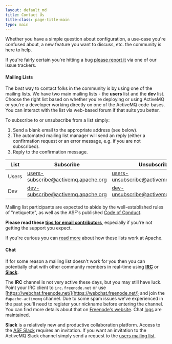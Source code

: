 ```yaml
---
layout: default_md
title: Contact Us
title-class: page-title-main
type: main
---
```

Whether you have a simple question about configuration, a use-case you're confused about, a new feature you want to discuss, etc. the community is here to help.

If you're fairly certain you're hitting a bug [please report it](issues) via one of our issue trackers.

#### Mailing Lists

The *best* way to contact folks in the community is by using one of the mailing lists. We have two main mailing lists - the **users** list and the **dev** list. Choose the right list based on whether you're deploying or using ActiveMQ or you're a developer working directly on one of the ActiveMQ code-bases. You can interact with the list via web-based forum if that suits you better.

To subscribe to or unsubscribe from a list simply:

 1. Send a blank email to the appropriate address (see below).
 1. The automated mailing list manager will send an reply (either a confirmation request or an error message, e.g. if you are not subscribed).
 1. Reply to the confirmation message.

<a class="anchor" name="mailing"></a>

|List|Subscribe|Unsubscribe|Archives|Forum|
|---|---|---|---|---|
|Users|[users-subscribe@activemq.apache.org](mailto:users-subscribe@activemq.apache.org)|[users-unsubscribe@activemq.apache.org](mailto:users-unsubscribe@activemq.apache.org)|[Apache](http://mail-archives.apache.org/mod_mbox/activemq-users/), [Markmail](http://activemq.markmail.org/search/list:org.apache.activemq.users)|[Nabble](http://activemq.2283324.n4.nabble.com/ActiveMQ-User-f2341805.html)|
|Dev|[dev-subscribe@activemq.apache.org](mailto:dev-subscribe@activemq.apache.org)|[dev-unsubscribe@activemq.apache.org](mailto:dev-unsubscribe@activemq.apache.org)|[Apache](http://mail-archives.apache.org/mod_mbox/activemq-dev/), [Markmail](http://activemq.markmail.org/search/list:org.apache.activemq.dev)|[Nabble](http://activemq.2283324.n4.nabble.com/ActiveMQ-Dev-f2368404.html)|

Mailing list participants are expected to abide by the well-established rules of "netiquette", as well as the ASF's published [Code of Conduct](https://www.apache.org/foundation/policies/conduct.html).

**Please read these [tips for email contributors](https://apache.org/dev/contrib-email-tips.html)**, especially if you're not getting the support you expect. 

If you're curious you can [read more](https://apache.org/foundation/mailinglists.html) about how these lists work at Apache.


#### Chat

If for some reason a mailing list doesn't work for you then you can potentially chat with other community members in real-time using **[IRC](https://en.wikipedia.org/wiki/Internet_Relay_Chat)** or **[Slack](https://slack.com/)**. 

The **IRC** channel is not very active these days, but you may still have luck. Point your IRC client to `irc.freenode.net` or use [https://webchat.freenode.net/](https://webchat.freenode.net/) and join the `#apache-activemq` channel. Due to some spam issues we've experienced in the past you'll need to register your nickname before entering the channel. You can find more details about that on [Freenode's website](https://freenode.net/kb/answer/registration). Chat [logs](http://javabot.evanchooly.com/logs/%23apache-activemq/today) are maintained.

**Slack** is a relatively new and productive collaboration platform. Access to the [ASF Slack](https://the-asf.slack.com) requires an invitation. If you want an invitation to the ActiveMQ Slack channel simply send a request to the [users mailing list](#mailing).
